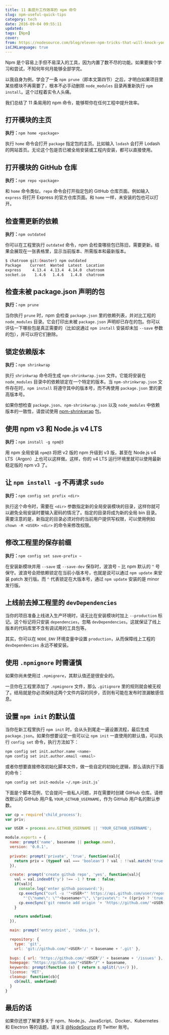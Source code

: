 ```yaml
---
title: 11 条提升工作效率的 npm 命令
slug: npm-useful-quick-tips
category: tech
date: 2016-09-04 09:55:11
updated:
tags: [Npm]
cover:
from: https://nodesource.com/blog/eleven-npm-tricks-that-will-knock-your-wombat-socks-off/
isCJKLanguage: true
---
```


Npm 是个容易上手但不易深入的工具，因为内置了数不尽的功能。如果要挨个学习和尝试，不知何年何月能够全部学完。

以我自身为例，学会了一条 `npm prune`（即本文第四节）之后，才明白如果项目里某些模块不再需要了，根本不必手动删除 `node_modules` 目录再重新执行 `npm install`。这个过程着实令人头痛。

我们总结了 11 条易用的 npm 命令，能够帮你在任何工程中提升效率。

## 打开模块的主页

**执行：**`npm home <package>`

执行 `home` 命令会打开 `package` 指定包的主页。比如输入 `lodash` 会打开 Lodash 的网站首页。无论这个包是否已被全局安装或工程内安装，都可以直接使用。

## 打开模块的 GitHub 仓库

**执行：**`npm repo <package>`

和 `home` 命令类似，`repo` 命令会打开指定包的 GitHub 仓库页面。例如输入 `express` 将打开 Express 的官方仓库页面。和 `home` 一样，未安装的包也可以打开。

## 检查需更新的依赖

**执行：**`npm outdated`

你可以在工程里执行 `outdated` 命令，npm 会检查哪些包已陈旧，需要更新。结果会展现在一张表格里，显示当前版本、所需版本和最新版本。

```bash
$ chatroom git:(master) npm outdated
Package    Current  Wanted  Latest  Location
express     4.13.4  4.13.4  4.14.0  chatroom
socket.io    1.4.6   1.4.6   1.4.8  chatroom
```

## 检查未被 package.json 声明的包

**执行：**`npm prune`

当你执行 `prune` 时，npm 会检查 `package.json` 里的依赖列表，并对比工程的 `node_modules` 目录。它会打印出未被 `package.json` 声明却已存在的包。你可以评估一下哪些包是真正需要的（比如说通过 `npm install` 安装却未加 `--save` 参数的包），并可以将它们删除。

## 锁定依赖版本

**执行：**`npm shrinkwrap`

执行 `shrinkwrap` 命令将生成 `npm-shrinkwrap.json` 文件。它能将安装在 `node_modules` 目录中的依赖锁定在一个特定的版本。当 `npm-shrinkwrap.json` 文件存在时，`npm install` 将遵守其中的版本号，而不再使用 `package.json` 里的更高版本号。

如果你想检查 `package.json`、`npm-shrinkwrap.json` 以及 `node_modules` 中依赖版本的一致性，请尝试使用 [npm-shrinkwrap](https://github.com/uber/npm-shrinkwrap) 包。

## 使用 npm v3 和 Node.js v4 LTS

**执行：**`npm install -g npm@3`

用 npm 全局安装 `npm@3` 将把 v2 版的 npm 升级到 v3 版，甚至在 Node.js v4 LTS（Argon）上也可以这样做。这样，你的 v4 LTS 运行环境里就可以使用最新稳定版的 npm v3 了。

## 让 `npm install -g` 不再请求 `sudo`

**执行：**`npm config set prefix <dir>`

执行这个命令时，需要在 `<dir>` 参数指定新的全局安装模块的目录，这样你就可以避免全局安装时要输入密码的情况了。指定的目录将成为新的全局 bin 目录。需要注意的是，新指定的目录必须对你的当前用户提供写权限，可以使用例如 `chown -R <USER> <dir>` 的命令来修改权限。

## 修改工程里的保存前缀

**执行：**`npm config set save-prefix ~`

在安装新模块并用 `--save` 或 `--save-dev` 保存时，波浪号 `~` 比 npm 默认的 `^` 号保守。波浪号会把依赖锁定在当前小版本号，也就是说可以通过 `npm update` 来安装 patch 发行版。而 `^` 代表锁定在大版本号，通过 `npm update` 安装的是 minor 发行版。

## 上线前去掉工程里的 `devDependencies`

当你的项目准备上线进入生产环境时，请无比在安装模块时加上 `--production` 标记。这个标记将只安装 `dependencies`，忽略 `devDependencies`。这就保证了线上版本的代码库里不含有调试用的工具包等。

其实，你可以在 `NODE_ENV` 环境变量中设置 `production`，从而保障线上工程的 `devDependencies` 永远不被安装。

## 使用 `.npmignore` 时需谨慎

如果你尚未使用过 `.npmignore`，其默认值还是很安全的。

一旦你在工程里添加了 `.npmignore` 文件，那么 `.gitignore` 里的规则就会被无视了。结局就是你必须保持这两个文件内容的同步，否则有可能在发布时泄漏敏感信息。

## 设置 `npm init` 的默认值

当你在新工程里执行 `npm init` 时，会从头到尾走一遍设置流程，最后生成 `package.json`。如果你想要设定一些可以让 `npm init` 一直使用的默认值，可以执行 `config set` 命令，执行方法如下：

```bash
npm config set init.author.name <name>
npm config set init.author.email <email>
```

或者你想要直接修改初始化脚本文件，做一些自定的初始化逻辑，那么请执行下面的命令：

```bash
npm config set init-module ~/.npm-init.js`
```

下面是个脚本范例，它会提问一些私人问题，并在需要时创建 GitHub 仓库。请修改默认的 GitHub 用户名 `YOUR_GITHUB_USERNAME`，作为 GitHub 用户名的默认参数。

```js
var cp = require('child_process');  
var priv;

var USER = process.env.GITHUB_USERNAME || 'YOUR_GITHUB_USERNAME';

module.exports = {
  name: prompt('name', basename || package.name),
  version: '0.0.1',
  
  private: prompt('private', 'true', function(val){
    return priv = (typeof val === 'boolean') ? val : !!val.match('true')
  }),

  create: prompt('create github repo', 'yes', function(val){
    val = val.indexOf('y') !== -1 ? true : false;
    if(val){
      console.log('enter github password:');
      cp.execSync("curl -u '"+USER+"' https://api.github.com/user/repos -d " +
        "'{\"name\": \""+basename+"\", \"private\": "+ ((priv) ? 'true' : 'false')  +"}' ");
      cp.execSync('git remote add origin '+ 'https://github.com/'+USER+'/' + basename + '.git');
    }

    return undefined;
  }),

  main: prompt('entry point', 'index.js'),

  repository: {
    type: 'git',
    url: 'git://github.com/'+USER+'/' + basename + '.git' },
  
  bugs: { url: 'https://github.com/'+USER'/' + basename + '/issues' },
  homepage: "https://github.com/"+USER+"/" + basename,
  keywords: prompt(function (s) { return s.split(/\s+/) }),
  license: 'MIT',
  cleanup: function(cb){
    cb(null, undefined)
  }
}
```

## 最后的话

如果你还想了解更多关于 npm、Node.js、JavaScript、Docker、Kubernetes 和 Electron 等的话题，请关注 [@NodeSource](https://twitter.com/nodesource) 的 Twitter 账号。
